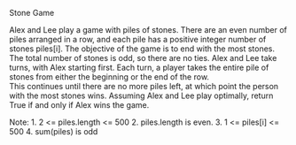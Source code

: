 Stone Game

Alex and Lee play a game with piles of stones.  There are an even number of piles arranged in a row, and each pile has a positive integer number of stones piles[i].
The objective of the game is to end with the most stones.  The total number of stones is odd, so there are no ties.
Alex and Lee take turns, with Alex starting first.  Each turn, a player takes the entire pile of stones from either the beginning or the end of the row.  
This continues until there are no more piles left, at which point the person with the most stones wins.
Assuming Alex and Lee play optimally, return True if and only if Alex wins the game.

Note:
    1.  2 <= piles.length <= 500
    2. piles.length is even.
    3. 1 <= piles[i] <= 500
    4. sum(piles) is odd



